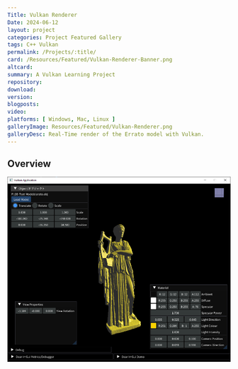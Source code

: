 ```yaml
---
Title: Vulkan Renderer
Date: 2024-06-12
layout: project
categories: Project Featured Gallery
tags: C++ Vulkan 
permalink: /Projects/:title/
card: /Resources/Featured/Vulkan-Renderer-Banner.png
altcard: 
summary: A Vulkan Learning Project
repository: 
download: 
version: 
blogposts: 
video: 
platforms: [ Windows, Mac, Linux ]
galleryImage: Resources/Featured/Vulkan-Renderer.png
galleryDesc: Real-Time render of the Errato model with Vulkan. 
---
```

## Overview


![An Example Render](/Resources/Featured/Vulkan-Renderer.png)
